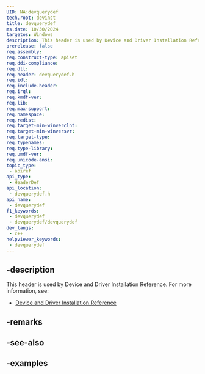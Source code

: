 ```yaml
---
UID: NA:devquerydef
tech.root: devinst
title: devquerydef
ms.date: 10/30/2024
targetos: Windows
description: This header is used by Device and Driver Installation Reference.
prerelease: false
req.assembly: 
req.construct-type: apiset
req.ddi-compliance: 
req.dll: 
req.header: devquerydef.h
req.idl: 
req.include-header: 
req.irql: 
req.kmdf-ver: 
req.lib: 
req.max-support: 
req.namespace: 
req.redist: 
req.target-min-winverclnt: 
req.target-min-winversvr: 
req.target-type: 
req.typenames: 
req.type-library: 
req.umdf-ver: 
req.unicode-ansi: 
topic_type:
 - apiref
api_type:
 - HeaderDef
api_location:
 - devquerydef.h
api_name:
 - devquerydef
f1_keywords:
 - devquerydef
 - devquerydef/devquerydef
dev_langs:
 - c++
helpviewer_keywords:
 - devquerydef
---
```


## -description

This header is used by Device and Driver Installation Reference. For more information, see:

- [Device and Driver Installation Reference](../_devinst/index.md)

## -remarks

## -see-also

## -examples